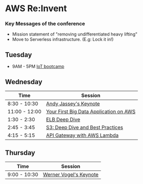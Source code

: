 # AWS Re:Invent

### Key Messages of the conference

* Mission statement of "removing undifferentiated heavy lifting"
* Move to Serverless infrastructure.  (E.g: Lock it in!)

## Tuesday

* 9AM - 5PM  [IoT bootcamp](./IoTBootCamp)

## Wednesday

| Time          | Session                          |
| ------------  | -------------------------------- |
| 8:30 - 10:30  | [Andy Jassey's Keynote](./Keynote1.md)         |
| 11:00 - 12:00 | [Your First Big Data Application on AWS](./FirstBigDataAppOnAWS.md ) |
| 1:30 - 2:30   | [ELB Deep Dive](./ELBDeepDive.md) |
| 2:45 - 3:45   | [S3: Deep Dive and Best Practices](./S3DeepDive.md) |
| 4:15 - 5:15   | [API Gateway with AWS Lambda](./APIGateway.md)|

## Thursday 

| Time          | Session                          |
| ------------  | -------------------------------- |
| 9:00 - 10:30  | [Werner Vogel's Keynote](./Keynote2.md)         |
